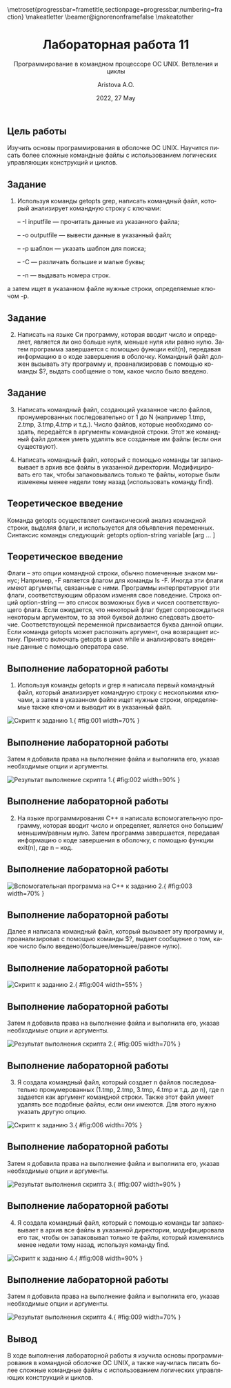 ﻿---
## Front matter
lang: ru-RU
title: Лабораторная работа 11
subtitle: Программирование в командном процессоре ОС UNIX. Ветвления и циклы
author: |
	Aristova A.O.
institute: |
	RUDN University, Moscow, Russian Federation
date: 2022, 27 May

## Formatting
toc: false
slide_level: 2
theme: metropolis
header-includes: 
 - \metroset{progressbar=frametitle,sectionpage=progressbar,numbering=fraction}
 - '\makeatletter'
 - '\beamer@ignorenonframefalse'
 - '\makeatother'
aspectratio: 43
section-titles: true
---


## Цель работы 

Изучить основы программирования в оболочке ОС UNIX. Научится писать более
сложные командные файлы с использованием логических управляющих конструкций и циклов.

## Задание 

1. Используя команды getopts grep, написать командный файл, который анализирует командную строку с ключами:
	
	– -I inputfile — прочитать данные из указанного файла;
	
	– -o outputfile — вывести данные в указанный файл;
	
	– -p шаблон — указать шаблон для поиска;
	
	– -C — различать большие и малые буквы;
	
	– -n — выдавать номера строк.

а затем ищет в указанном файле нужные строки, определяемые ключом -p.

## Задание 

2. Написать на языке Си программу, которая вводит число и определяет, является ли оно
больше нуля, меньше нуля или равно нулю. Затем программа завершается с помощью функции exit(n), передавая информацию в о коде завершения в оболочку. Командный файл должен вызывать эту программу и, проанализировав с помощью команды
$?, выдать сообщение о том, какое число было введено.

## Задание 

3. Написать командный файл, создающий указанное число файлов, пронумерованных последовательно от 1 до N (например 1.tmp, 2.tmp, 3.tmp,4.tmp и т.д.). Число файлов, которые необходимо создать, передаётся в аргументы командной строки. Этот же командный файл должен уметь удалять все созданные им файлы (если они существуют).

4. Написать командный файл, который с помощью команды tar запаковывает в архив все файлы в указанной директории. Модифицировать его так, чтобы запаковывались только те файлы, которые были изменены менее недели тому назад (использовать команду find).

## Теоретическое введение

Команда getopts осуществляет синтаксический анализ командной строки, выделяя флаги, и используется для объявления переменных. Синтаксис команды следующий: getopts option-string variable [arg ... ]

## Теоретическое введение

Флаги – это опции командной строки, обычно помеченные знаком минус; Например, -F является флагом для команды ls -F. Иногда эти флаги имеют аргументы, связанные с ними. Программы интерпретируют эти флаги, соответствующим образом изменяя свое поведение. Строка опций option-string — это список возможных букв и чисел соответствующего флага. Если ожидается, что некоторый флаг будет сопровождаться некоторым аргументом, то за этой буквой должно следовать двоеточие. Соответствующей переменной присваивается буква данной опции. Если команда getopts может распознать аргумент, она возвращает истину. Принято включать getopts в цикл while и анализировать введенные данные с помощью оператора case.

## Выполнение лабораторной работы

1. Используя команды getopts и grep я написала первый командный файл, который анализирует командную строку с несколькими ключами, а затем в указанном файле ищет нужные строки, определяемые также ключом и выводит их в указанный файл.

![Скрипт к заданию 1.](image/1.png){ #fig:001 width=70% }

## Выполнение лабораторной работы

Затем я добавила права на выполнение файла и выполнила его, указав необходимые опции и аргументы. 

![Результат выполнение скрипта 1.](image/2.png){ #fig:002 width=90% }

## Выполнение лабораторной работы

2. На языке программирования C++ я написала вспомогательную программу, которая вводит число и определяет, является оно большим/меньшим/равным нулю. Затем программа завершается, передавая информацию о коде завершения в оболочку, с помощью функции exit(n), где n – код.

## Выполнение лабораторной работы

![Вспомогательная программа на C++ к заданию 2.](image/3.png){ #fig:003 width=70% }

## Выполнение лабораторной работы

Далее я написала командный файл, который вызывает эту программу и, проанализировав с помощью команды $?, выдает сообщение о том, какое число было введено(большее/меньшее/равное нулю).

## Выполнение лабораторной работы

![Скрипт к заданию 2.](image/4.png){ #fig:004 width=55% }

## Выполнение лабораторной работы

Затем я добавила права на выполнение файла и выполнила его, указав необходимые опции и аргументы. 

![Результат выполнения скрипта 2.](image/5.png){ #fig:005 width=70% }

## Выполнение лабораторной работы

3. Я создала командный файл, который создает n файлов последовательно пронумерованных (1.tmp, 2.tmp, 3.tmp, 4.tmp и т.д. до n), где n задается как аргумент командной строки. Также этот файл умеет удалять все подобные файлы, если они имеются. Для этого нужно указать другую опцию.

![Скрипт к заданию 3.](image/6.png){ #fig:006 width=70% }

## Выполнение лабораторной работы

Затем я добавила права на выполнение файла и выполнила его, указав необходимые опции и аргументы. 

![Результат выполнения скрипта 3.](image/7.png){ #fig:007 width=90% }

## Выполнение лабораторной работы

4. Я создала командный файл, который с помощью команды tar запаковывает в архив все файлы в указанной директории, модифицировала его так, чтобы он запаковывал только те файлы, который изменялись менее недели тому назад, используя команду find.

![Скрипт к заданию 4.](image/7.png){ #fig:008 width=90% }

## Выполнение лабораторной работы

Затем я добавила права на выполнение файла и выполнила его, указав необходимые опции и аргументы. 

![Результат выполнения скрипта 4.](image/1.png){ #fig:009 width=70% }


## Вывод 

В ходе выполнения лабораторной работы я изучила основы программирования в командной оболочке OC UNIX, а также научилась писать более сложные командные файлы с использованием логических управляющих конструкций и циклов.

